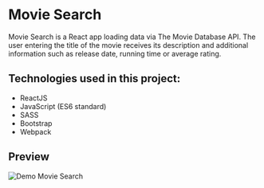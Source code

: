 # Movie Search

Movie Search is a React app loading data via The Movie Database API. The user entering the title of the movie receives its description and additional information such as release date, running time or average rating.

## Technologies used in this project:

- ReactJS
- JavaScript (ES6 standard)
- SASS
- Bootstrap
- Webpack

## Preview

![Demo Movie Search](https://j.gifs.com/W7rxjX.gif)